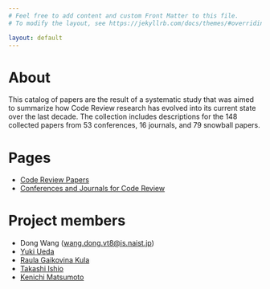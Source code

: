 ```yaml
---
# Feel free to add content and custom Front Matter to this file.
# To modify the layout, see https://jekyllrb.com/docs/themes/#overriding-theme-defaults

layout: default
---
```


# About

This catalog of papers are the result of a systematic study that was aimed to summarize how Code Review research has evolved into its current state over the last decade. The collection includes descriptions for the 148 collected papers from 53 conferences, 16 journals, and 79 snowball papers.

# Pages
* [Code Review Papers](https://naist-se.github.io/code-review/publications/)
* [Conferences and Journals for Code Review](https://naist-se.github.io/code-review/submissions.html)

# Project members

* Dong Wang (wang.dong.vt8@is.naist.jp)
* [Yuki Ueda](https://ikuyadeu.github.io/)
* [Raula Gaikovina Kula](https://raux.github.io/)
* [Takashi Ishio](https://takashi-ishio.github.io/)
* [Kenichi Matsumoto](http://isw3.naist.jp/~matumoto/)
